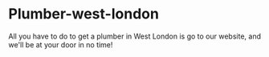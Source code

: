 # Plumber-west-london
All you have to do to get a plumber in West London is go to our website, and we'll be at your door in no time!
